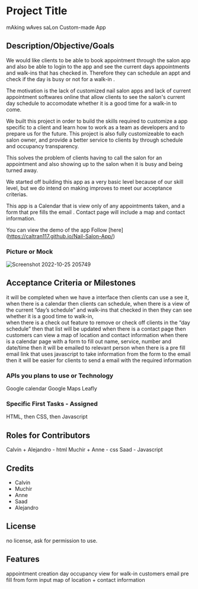 # Project Title
mAking wAves saLon Custom-made App

## Description/Objective/Goals
We would like clients to be able to book appointment through the salon app and also be able to login to the app and see the current days appointments and walk-ins that has checked in. Therefore they can schedule an appt and check if the day is busy or not for a walk-in .

The motivation is the lack of customized nail salon apps and lack of current appointment softwares online that allow clients to see the salon's current day schedule to accomodate whether it is a good time for a walk-in to come. 

We built this project in order to build the skills required to customize a app specific to a client and learn how to work as a team as developers and to prepare us for the future. This project is also fully customizeable to each salon owner, and provide a better service to clients by through schedule and occupancy transparency. 

This solves the problem of clients having to call the salon for an appointment and also showing up to the salon when it is busy and being turned away.

We started off building this app as a very basic level because of our skill level, but we do intend on making improves to meet our acceptance criterias. 

This app is a Calendar that is view only of any appointments taken, and a form that pre fills the email . Contact page will include a map and contact information. 

You can view the demo of the app Follow [here] (https://caltran117.github.io/Nail-Salon-App/)

### Picture or Mock

![Screenshot 2022-10-25 205749](https://user-images.githubusercontent.com/84696281/197910043-9909f381-4cea-4e64-8073-2ea8841fcaff.png)

## Acceptance Criteria or Milestones
it will be completed when we have a interface then clients can use a see it, 
when there is a calendar then clients can schedule, 
when there is a view of the current “day’s schedule” and walk-ins that checked in then they can see whether it is a good time to walk-in,  
when there is a check out feature to remove or check off clients in the “day schedule” then that list will be updated
when there is a contact page then customers can view a map of location and contact information
when there is a calendar page with a form to fill out name, service, number and date/time then it will be emailed to relevant person
when there is a pre fill email link that uses javascript to take information from the form to the email then it will be easier for clients to send a email with the required information

### APIs you plans to use or Technology
Google calendar
Google Maps
Leafly

### Specific First Tasks - Assigned
HTML, then CSS, then Javascript

## Roles for Contributors
Calvin + Alejandro - html
Muchir + Anne - css
Saad - Javascript

## Credits

- Calvin
- Muchir
- Anne
- Saad
- Alejandro

## License

no license, ask for permission to use.

## Features

appointment creation
day occupancy view for walk-in customers
email pre fill from form input
map of location + contact information
